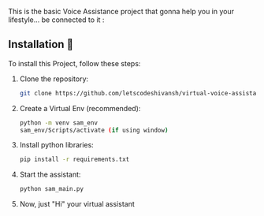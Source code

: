 This is the basic Voice Assistance project that gonna help you in your lifestyle... be connected to it :

## Installation 🦿

To install this Project, follow these steps:

1. Clone the repository:

    ```bash
    git clone https://github.com/letscodeshivansh/virtual-voice-assistant-.git
    ```

2. Create a Virtual Env (recommended):

    ```bash
    python -m venv sam_env
    sam_env/Scripts/activate (if using window)
    ```

3. Install python libraries:

    ```bash
    pip install -r requirements.txt
    ```

4. Start the assistant:

    ```bash
    python sam_main.py 
    ```

 4. Now, just "Hi" your virtual assistant
